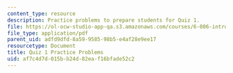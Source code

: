 ```yaml
---
content_type: resource
description: Practice problems to prepare students for Quiz 1.
file: https://ol-ocw-studio-app-qa.s3.amazonaws.com/courses/6-006-introduction-to-algorithms-spring-2008/af7c4d7d015bb24d82eaf16bfade52c2_quiz1.pdf
file_type: application/pdf
parent_uid: adfd9dfd-8a59-9585-98b5-e4af28e9ee17
resourcetype: Document
title: Quiz 1 Practice Problems
uid: af7c4d7d-015b-b24d-82ea-f16bfade52c2
---
```

